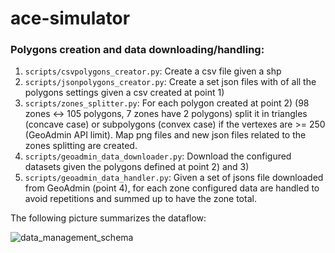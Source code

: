 # ace-simulator

### Polygons creation and data downloading/handling:
1. `scripts/csvpolygons_creator.py`: Create a csv file given a shp
2. `scripts/jsonpolygons_creator.py`: Create a set json files with of all the polygons settings given a csv created at point 1)
3. `scripts/zones_splitter.py`: For each polygon created at point 2) (98 zones <-> 105 polygons, 7 zones have 2 polygons) split it in triangles (concave case) or subpolygons (convex case) if the vertexes are >= 250 (GeoAdmin API limit). Map png files and new json files related to the zones splitting are created.
4. `scripts/geoadmin_data_downloader.py`: Download the configured datasets given the polygons defined at point 2) and 3) 
5. `scripts/geoadmin_data_handler.py`: Given a set of jsons file downloaded from GeoAdmin (point 4), for each zone configured data are handled to avoid repetitions and summed up to have the zone total.

The following picture summarizes the dataflow:

![data_management_schema](draw.io/data_management_schema.png)
